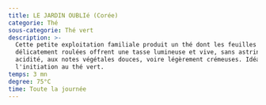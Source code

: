 ```yaml
---
title: LE JARDIN OUBLIé (Corée)
categorie: Thé
sous-categorie: Thé vert
description: >-
  Cette petite exploitation familiale produit un thé dont les feuilles
  délicatement roulées offrent une tasse lumineuse et vive, sans astringence ni
  acidité, aux notes végétales douces, voire légèrement crémeuses. Idéal pour
  l'initiation au thé vert.
temps: 3 mn
degree: 75°C
time: Toute la journée
---
```


